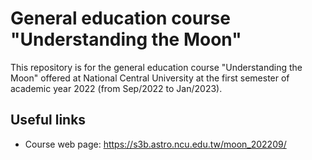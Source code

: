 # General education course "Understanding the Moon" #

This repository is for the general education course "Understanding the Moon" offered at National Central University at the first semester of academic year 2022 (from Sep/2022 to Jan/2023).

## Useful links ##

- Course web page: https://s3b.astro.ncu.edu.tw/moon_202209/

